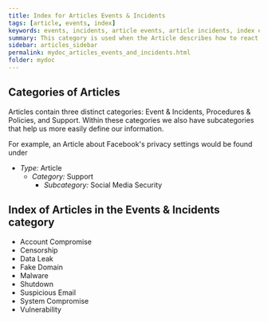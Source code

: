 ```yaml
---
title: Index for Articles Events & Incidents
tags: [article, events, index]
keywords: events, incidents, article events, article incidents, index events, index incidents, index articles, index events and incidents, index of articles, articles events and incidents, event, incident, article categories
summary: This category is used when the Article describes how to react when we are alerted to an attack or threat against an individual, organization, or asset. This includes situations in which there has already been a compromise of the client's security.
sidebar: articles_sidebar
permalink: mydoc_articles_events_and_incidents.html
folder: mydoc
---
```


## Categories of Articles
Articles contain three distinct categories: Event & Incidents, Procedures & Policies, and Support. Within these categories we also have subcategories that help us more easily define our information.

For example, an Article about Facebook's privacy settings would be found under

   * *Type:* Article 
      * *Category:* Support
         * *Subcategory:* Social Media Security  

## Index of Articles in the Events & Incidents category 

   * Account Compromise
   * Censorship 
   * Data Leak
   * Fake Domain
   * Malware
   * Shutdown
   * Suspicious Email
   * System Compromise
   * Vulnerability